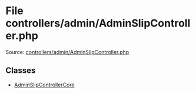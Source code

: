 File controllers/admin/AdminSlipController.php
=========

Source: [controllers/admin/AdminSlipController.php](https://github.com/PrestaShop/PrestaShop/blob/1.5.0.3/controllers/admin/AdminSlipController.php)


Classes
-------

* [AdminSlipControllerCore](class.AdminSlipControllerCore.md)

